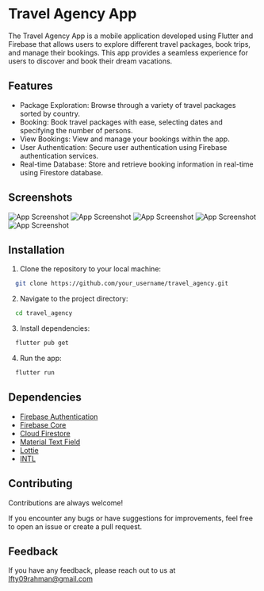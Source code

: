 
# Travel Agency App

The Travel Agency App is a mobile application developed using Flutter and Firebase that allows users to explore different travel packages, book trips, and manage their bookings. This app provides a seamless experience for users to discover and book their dream vacations.




## Features

- Package Exploration: Browse through a variety of travel packages sorted by country.
- Booking: Book travel packages with ease, selecting dates and specifying the number of persons.
- View Bookings: View and manage your bookings within the app.
- User Authentication: Secure user authentication using Firebase authentication services.
- Real-time Database: Store and retrieve booking information in real-time using Firestore database.
## Screenshots

![App Screenshot](https://i.ibb.co/72PJR9c/Simulator-Screenshot-i-Phone-15-Pro-Max-2024-04-16-at-11-58-25.png)
![App Screenshot](https://i.ibb.co/LrwtYg4/Simulator-Screenshot-i-Phone-15-Pro-Max-2024-04-16-at-11-58-43.png)
![App Screenshot](https://i.ibb.co/gRYSz0g/Simulator-Screenshot-i-Phone-15-Pro-Max-2024-04-16-at-11-59-22.png)
![App Screenshot](https://i.ibb.co/vD4cNHD/Simulator-Screenshot-i-Phone-15-Pro-Max-2024-04-16-at-11-59-43.png)
![App Screenshot](https://i.ibb.co/Y2Lqxbb/Simulator-Screenshot-i-Phone-15-Pro-Max-2024-04-16-at-11-59-50.png)


## Installation

1. Clone the repository to your local machine:

```bash
  git clone https://github.com/your_username/travel_agency.git
```
2. Navigate to the project directory:


```bash
  cd travel_agency
```
3. Install dependencies:


```bash
  flutter pub get
```

4. Run the app:

```bash
  flutter run
```
## Dependencies

- [Firebase Authentication](https://pub.dev/packages/firebase_auth)
- [Firebase Core](https://pub.dev/packages/firebase_core)
- [Cloud Firestore](https://pub.dev/packages/cloud_firestore)
- [Material Text Field](https://pub.dev/packages/material_text_fields)
- [Lottie](https://pub.dev/packages/lottie)
- [INTL](https://pub.dev/packages/intl)


## Contributing

Contributions are always welcome!

If you encounter any bugs or have suggestions for improvements, feel free to open an issue or create a pull request.


## Feedback

If you have any feedback, please reach out to us at Ifty09rahman@gmail.com

